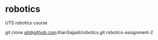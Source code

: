 # robotics
UTS robotics course



git clone git@github.com:KianSajjadi/robotics.git robotics-assignment-2